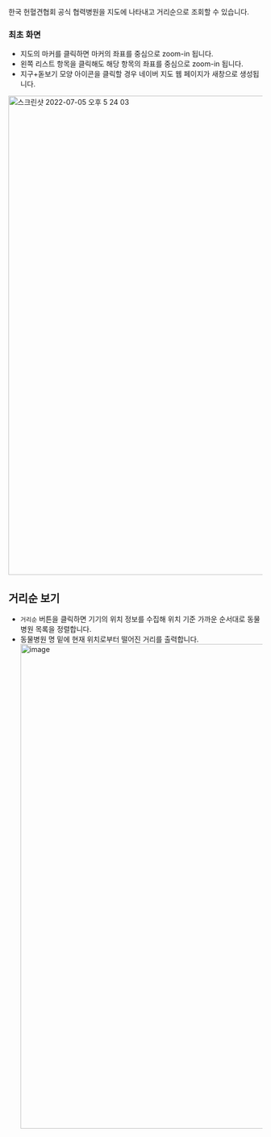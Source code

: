 한국 헌혈견협회 공식 협력병원을 지도에 나타내고 거리순으로 조회할 수 있습니다.

### 최초 화면
- 지도의 마커를 클릭하면 마커의 좌표를 중심으로 zoom-in 됩니다.
- 왼쪽 리스트 항목을 클릭해도 해당 항목의 좌표를 중심으로 zoom-in 됩니다.
- 지구+돋보기 모양 아이콘을 클릭할 경우 네이버 지도 웹 페이지가 새창으로 생성됩니다.

<img width="950" alt="스크린샷 2022-07-05 오후 5 24 03" src="https://user-images.githubusercontent.com/66243183/177284482-3ea093a9-a9c8-4f7f-a383-a98abd8e36a2.png">

## 거리순 보기
- `거리순` 버튼을 클릭하면 기기의 위치 정보를 수집해 위치 기준 가까운 순서대로 동물병원 목록을 정렬합니다.
- 동물병원 명 밑에 현재 위치로부터 떨어진 거리를 출력합니다.
  <img width="961" alt="image" src="https://user-images.githubusercontent.com/66243183/177285399-533a7195-e25b-4e9d-a86b-8671d999588f.png">
